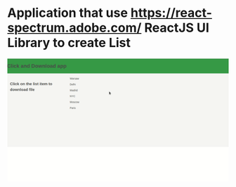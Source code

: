 # Application that use https://react-spectrum.adobe.com/ ReactJS UI Library to create List 

![alt text](./sample.gif)